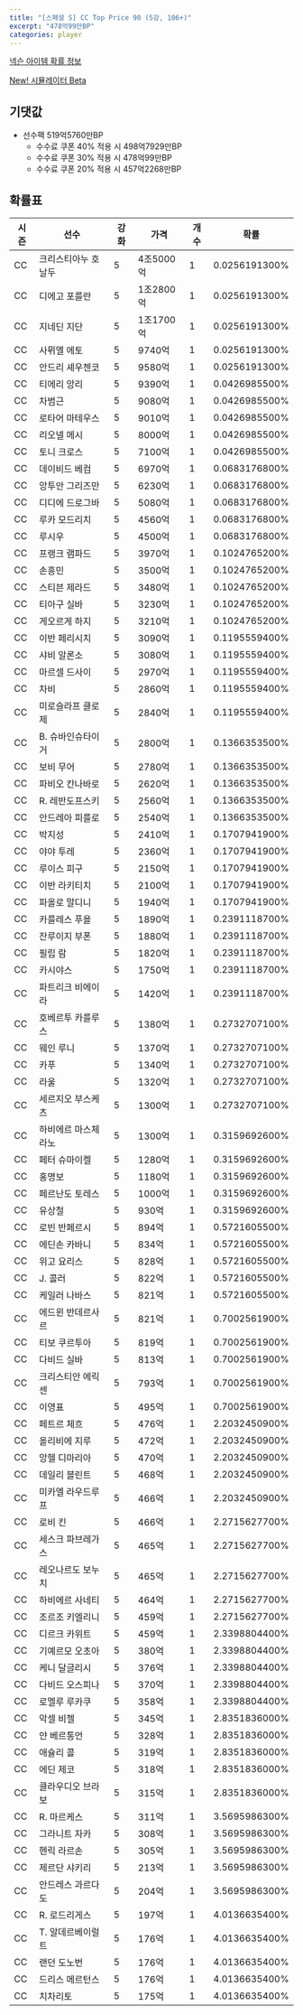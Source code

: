 ```yaml
---
title: "[스페셜 S] CC Top Price 90 (5강, 106+)"
excerpt: "478억99만BP"
categories: player
---
```

[넥슨 아이템 확률 정보](http://iteminfo.nexon.com/probability/fco?sn=7422)

[New! 시뮬레이터 Beta](/simulator/7422)
## 기댓값
- 선수팩 519억5760만BP
  - 수수료 쿠폰 40% 적용 시 498억7929만BP
  - 수수료 쿠폰 30% 적용 시 478억99만BP
  - 수수료 쿠폰 20% 적용 시 457억2268만BP


## 확률표

|시즌|선수|강화|가격|개수|확률|
|---|---|---|---|---|---|
|CC|크리스티아누 호날두|5|4조5000억|1|0.0256191300%|
|CC|디에고 포를란|5|1조2800억|1|0.0256191300%|
|CC|지네딘 지단|5|1조1700억|1|0.0256191300%|
|CC|사뮈엘 에토|5|9740억|1|0.0256191300%|
|CC|안드리 셰우첸코|5|9580억|1|0.0256191300%|
|CC|티에리 앙리|5|9390억|1|0.0426985500%|
|CC|차범근|5|9080억|1|0.0426985500%|
|CC|로타어 마테우스|5|9010억|1|0.0426985500%|
|CC|리오넬 메시|5|8000억|1|0.0426985500%|
|CC|토니 크로스|5|7100억|1|0.0426985500%|
|CC|데이비드 베컴|5|6970억|1|0.0683176800%|
|CC|앙투안 그리즈만|5|6230억|1|0.0683176800%|
|CC|디디에 드로그바|5|5080억|1|0.0683176800%|
|CC|루카 모드리치|5|4560억|1|0.0683176800%|
|CC|루시우|5|4500억|1|0.0683176800%|
|CC|프랭크 램파드|5|3970억|1|0.1024765200%|
|CC|손흥민|5|3500억|1|0.1024765200%|
|CC|스티븐 제라드|5|3480억|1|0.1024765200%|
|CC|티아구 실바|5|3230억|1|0.1024765200%|
|CC|게오르게 하지|5|3210억|1|0.1024765200%|
|CC|이반 페리시치|5|3090억|1|0.1195559400%|
|CC|샤비 알론소|5|3080억|1|0.1195559400%|
|CC|마르셀 드사이|5|2970억|1|0.1195559400%|
|CC|차비|5|2860억|1|0.1195559400%|
|CC|미로슬라프 클로제|5|2840억|1|0.1195559400%|
|CC|B. 슈바인슈타이거|5|2800억|1|0.1366353500%|
|CC|보비 무어|5|2780억|1|0.1366353500%|
|CC|파비오 칸나바로|5|2620억|1|0.1366353500%|
|CC|R. 레반도프스키|5|2560억|1|0.1366353500%|
|CC|안드레아 피를로|5|2540억|1|0.1366353500%|
|CC|박지성|5|2410억|1|0.1707941900%|
|CC|야야 투레|5|2360억|1|0.1707941900%|
|CC|루이스 피구|5|2150억|1|0.1707941900%|
|CC|이반 라키티치|5|2100억|1|0.1707941900%|
|CC|파올로 말디니|5|1940억|1|0.1707941900%|
|CC|카를레스 푸욜|5|1890억|1|0.2391118700%|
|CC|잔루이지 부폰|5|1880억|1|0.2391118700%|
|CC|필립 람|5|1820억|1|0.2391118700%|
|CC|카시야스|5|1750억|1|0.2391118700%|
|CC|파트리크 비에이라|5|1420억|1|0.2391118700%|
|CC|호베르투 카를루스|5|1380억|1|0.2732707100%|
|CC|웨인 루니|5|1370억|1|0.2732707100%|
|CC|카푸|5|1340억|1|0.2732707100%|
|CC|라울|5|1320억|1|0.2732707100%|
|CC|세르지오 부스케츠|5|1300억|1|0.2732707100%|
|CC|하비에르 마스체라노|5|1300억|1|0.3159692600%|
|CC|페터 슈마이켈|5|1280억|1|0.3159692600%|
|CC|홍명보|5|1180억|1|0.3159692600%|
|CC|페르난도 토레스|5|1000억|1|0.3159692600%|
|CC|유상철|5|930억|1|0.3159692600%|
|CC|로빈 반페르시|5|894억|1|0.5721605500%|
|CC|에딘손 카바니|5|834억|1|0.5721605500%|
|CC|위고 요리스|5|828억|1|0.5721605500%|
|CC|J. 콜러|5|822억|1|0.5721605500%|
|CC|케일러 나바스|5|821억|1|0.5721605500%|
|CC|에드윈 반데르사르|5|821억|1|0.7002561900%|
|CC|티보 쿠르투아|5|819억|1|0.7002561900%|
|CC|다비드 실바|5|813억|1|0.7002561900%|
|CC|크리스티안 에릭센|5|793억|1|0.7002561900%|
|CC|이영표|5|495억|1|0.7002561900%|
|CC|페트르 체흐|5|476억|1|2.2032450900%|
|CC|올리비에 지루|5|472억|1|2.2032450900%|
|CC|앙헬 디마리아|5|470억|1|2.2032450900%|
|CC|데일리 블린트|5|468억|1|2.2032450900%|
|CC|미카엘 라우드루프|5|466억|1|2.2032450900%|
|CC|로비 킨|5|466억|1|2.2715627700%|
|CC|세스크 파브레가스|5|465억|1|2.2715627700%|
|CC|레오나르도 보누치|5|465억|1|2.2715627700%|
|CC|하비에르 사네티|5|464억|1|2.2715627700%|
|CC|조르조 키엘리니|5|459억|1|2.2715627700%|
|CC|디르크 카위트|5|459억|1|2.3398804400%|
|CC|기예르모 오초아|5|380억|1|2.3398804400%|
|CC|케니 달글리시|5|376억|1|2.3398804400%|
|CC|다비드 오스피나|5|370억|1|2.3398804400%|
|CC|로멜루 루카쿠|5|358억|1|2.3398804400%|
|CC|악셀 비첼|5|345억|1|2.8351836000%|
|CC|얀 베르통언|5|328억|1|2.8351836000%|
|CC|애슐리 콜|5|319억|1|2.8351836000%|
|CC|에딘 제코|5|318억|1|2.8351836000%|
|CC|클라우디오 브라보|5|315억|1|2.8351836000%|
|CC|R. 마르케스|5|311억|1|3.5695986300%|
|CC|그라니트 자카|5|308억|1|3.5695986300%|
|CC|헨릭 라르손|5|305억|1|3.5695986300%|
|CC|제르단 샤키리|5|213억|1|3.5695986300%|
|CC|안드레스 과르다도|5|204억|1|3.5695986300%|
|CC|R. 로드리게스|5|197억|1|4.0136635400%|
|CC|T. 알데르베이럴트|5|176억|1|4.0136635400%|
|CC|랜던 도노번|5|176억|1|4.0136635400%|
|CC|드리스 메르턴스|5|176억|1|4.0136635400%|
|CC|치차리토|5|175억|1|4.0136635400%|
